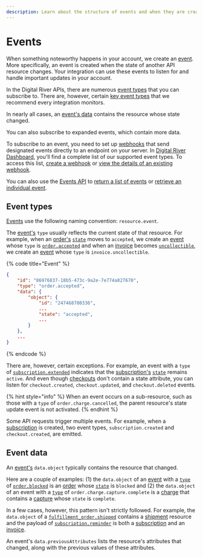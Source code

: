 ```yaml
---
description: Learn about the structure of events and when they are created.
---
```


# Events

When something noteworthy happens in your account, we create an [event](https://www.digitalriver.com/docs/digital-river-api-reference/#tag/Events). More specifically, an event is created when the state of another API resource changes. Your integration can use these events to listen for and handle important updates in your account.

In the Digital River APIs, there are numerous [event types](./#event-types) that you can subscribe to. There are, however, certain [key event types](event-types.md) that we recommend every integration monitors.

In nearly all cases, an [event's data](./#event-data) contains the resource whose state changed.&#x20;

You can also subscribe to expanded events, which contain more data.&#x20;

To subscribe to an event, you need to set up [webhooks](../webhooks/) that send designated events directly to an endpoint on your server. In [Digital River Dashboard](../../../administration/dashboard/), you'll find a complete list of our supported event types. To access this list, [create a webhook](../../../administration/dashboard/developers/webhooks/creating-a-webhook.md) or [view the details of an existing webhook](../../../administration/dashboard/developers/webhooks/).

You can also use the [Events API](https://www.digitalriver.com/docs/digital-river-api-reference/#tag/Events) to [return a list of events](https://www.digitalriver.com/docs/digital-river-api-reference/#operation/listEvents) or [retrieve an individual event](https://www.digitalriver.com/docs/digital-river-api-reference/#operation/retrieveEvents).‌

## Event types

[Events](https://www.digitalriver.com/docs/digital-river-api-reference/#tag/Events) use the following naming convention: `resource.event`.

The [event's](https://www.digitalriver.com/docs/digital-river-api-reference/#tag/Events) `type` usually reflects the current state of that resource. For example, when an [order's](https://www.digitalriver.com/docs/digital-river-api-reference/#tag/Orders) [`state`](../../orders/the-order-lifecycle.md#order-states-and-events) moves to `accepted`, we create an [event](https://www.digitalriver.com/docs/digital-river-api-reference/#tag/Events) whose `type` is [`order.accepted`](../../creating-and-updating-an-order.md#listening-for-the-order-accepted-event) and when an [invoice](https://www.digitalriver.com/docs/digital-river-api-reference/#tag/Invoices) becomes [`uncollectible`](../../../integration-options/checkouts/subscriptions/invoices.md#invoice-states), we create an [event](https://www.digitalriver.com/docs/digital-river-api-reference/#tag/Events) whose `type` is `invoice.uncollectible`.

{% code title="Event" %}
```json
{
    "id": "86976837-18b5-473c-9a2e-7e774a827670",
    "type": "order.accepted",
    "data": {
        "object": {
            "id": "247468780336",
            ...
            "state": "accepted",
            ...
        }
    },
    ...
}
```
{% endcode %}

There are, however, certain exceptions. For example, an event with a `type` of [`subscription.extended`](event-types.md#subscription.extended) indicates that the [subscription's](https://www.digitalriver.com/docs/digital-river-api-reference/#tag/Subscriptions) [`state`](../../../developer-resources/digital-river-api-reference/subscriptions.md#state) remains  `active`. And even though [checkouts](https://www.digitalriver.com/docs/digital-river-api-reference/#tag/Checkouts) don't contain a state attribute, you can listen for `checkout.created`, `checkout.updated`, and `checkout.deleted` events.

{% hint style="info" %}
When an event occurs on a sub-resource, such as those with a `type` of `order.charge.cancelled`, the parent resource's state update event is not activated.
{% endhint %}

Some API requests trigger multiple events. For example, when a [subscription](../../../developer-resources/digital-river-api-reference/subscriptions.md) is created, two event types, `subscription.created` and `checkout.created`, are emitted.

## Event data

An [event's](https://www.digitalriver.com/docs/digital-river-api-reference/#tag/Events) `data.object` typically contains the resource that changed.

Here are a couple of examples: (1) the `data.object` of an [event](https://www.digitalriver.com/docs/digital-river-api-reference/#tag/Events) with a [`type`](./#event-types) of [`order.blocked`](../../creating-and-updating-an-order.md#the-fraud-review-failure-event) is an [order](https://www.digitalriver.com/docs/digital-river-api-reference/#tag/Orders) whose [`state`](../../orders/the-order-lifecycle.md#order-states-and-events) is `blocked` and (2) the `data.object` of an event with a [`type`](./#event-types) of `order.charge.capture.complete` is a [charge](https://www.digitalriver.com/docs/digital-river-api-reference/#tag/Charges) that contains a [capture](../../orders/payment-charges/#captures) whose `state` is `complete`.

In a few cases, however, this pattern isn't strictly followed. For example, the `data.object` of a [`fulfillment_order.shipped`](../../../integration-options/checkouts/handling-digital-river-coordinated-fulfillments/global-fulfillments.md#shipped-events) contains a [shipment](https://www.digitalriver.com/docs/digital-river-api-reference/#tag/Shipments) resource and the payload of [`subscription.reminder`](../../../integration-options/checkouts/subscriptions/digital-river-coordinated-subscriptions.md#sending-a-reminder) is both a [subscription](https://www.digitalriver.com/docs/digital-river-api-reference/#tag/Subscriptions) and an [invoice](https://www.digitalriver.com/docs/digital-river-api-reference/#tag/Invoices).

An event's `data.previousAttributes` lists the resource's attributes that changed, along with the previous values of these attributes.‌
